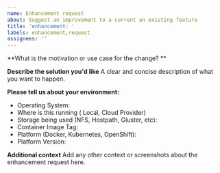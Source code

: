```yaml
---
name: Enhancement request
about: Suggest an improvement to a current an existing feature
title: 'enhancement: '
labels: enhancement,request
assignees: ''
---
```


**What is the motivation or use case for the change? **

**Describe the solution you'd like**
A clear and concise description of what you want to happen.

**Please tell us about your environment:**

* Operating System:
* Where is this running ( Local, Cloud Provider)
* Storage being used (NFS, Hostpath, Gluster, etc):
* Container Image Tag:
* Platform (Docker, Kubernetes, OpenShift):
* Platform Version:

**Additional context**
Add any other context or screenshots about the enhancement request here.
